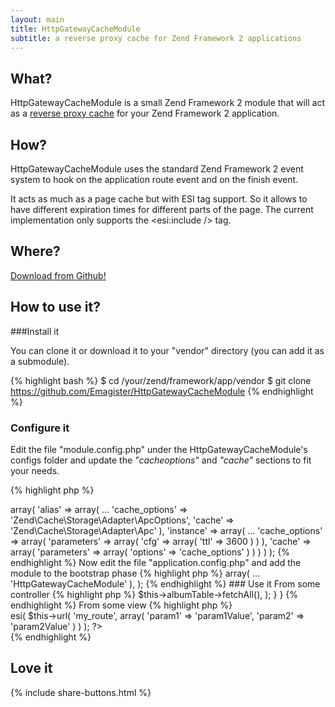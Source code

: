 ```yaml
---
layout: main
title: HttpGatewayCacheModule
subtitle: a reverse proxy cache for Zend Framework 2 applications
---
```


## What?

HttpGatewayCacheModule is a small Zend Framework 2 module that will act as a [reverse proxy cache](http://en.wikipedia.org/wiki/Reverse_proxy)
for your Zend Framework 2 application.

## How?

HttpGatewayCacheModule uses the standard Zend Framework 2 event system to hook on the application route event and on the finish event.

It acts as much as a page cache but with ESI tag support. So it allows to have different expiration times for different parts of
the page. The current implementation only supports the &lt;esi:include /&gt; tag.

## Where?

<a href="https://github.com/Emagister/HttpGatewayCacheModule/raw/master/HttpGatewayCacheModule.phar" class="button big icon fork">Download from Github!</a>

## How to use it?

###Install it

You can clone it or download it to your "vendor" directory (you can add it as a submodule).

{% highlight bash %}
$ cd /your/zend/framework/app/vendor
$ git clone https://github.com/Emagister/HttpGatewayCacheModule
{% endhighlight %}

### Configure it

Edit the file "module.config.php" under the HttpGatewayCacheModule's configs folder and update the _"cacheoptions"_ and _"cache"_
sections to fit your needs.

{% highlight php %}
<?php
return array(
  ...
  'di' => array(
    'alias' => array(
      ...
      'cache_options' => 'Zend\Cache\Storage\Adapter\ApcOptions',
      'cache'         => 'Zend\Cache\Storage\Adapter\Apc'
    ),
    'instance' => array(
      ...
      'cache_options' => array(
        'parameters' => array(
          'cfg' => array(
            'ttl' => 3600
          )
        )
      ),
      'cache' => array(
        'parameters' => array(
          'options' => 'cache_options'
        )
      )
    )
  )
);
{% endhighlight %}

Now edit the file "application.config.php" and add the module to the bootstrap phase

{% highlight php %}
<?php
return array(
  'modules' => array(
    ...
    'HttpGatewayCacheModule'
  ),
);
{% endhighlight %}

### Use it

From some controller

{% highlight php %}
<?php

namespace Album\Controller;

use Zend\Mvc\Controller\ActionController,
    Album\Model\AlbumTable,
    Album\Form\AlbumForm;

class AlbumController extends ActionController
{
  /**
   * @var \Album\Model\AlbumTable
   */
  protected $albumTable;

  public function indexAction()
  {
    return array(
      'albums' => $this->albumTable->fetchAll(),
    );
  }
}
{% endhighlight %}

From some view

{% highlight php %}
<div class="container">
  <?php echo $this->esi(
    $this->url(
      'my_route',
      array(
        'param1' => 'param1Value',
        'param2' => 'param2Value'
      )
    )
  ); ?>
</div>
{% endhighlight %}

## Love it

{% include share-buttons.html %}